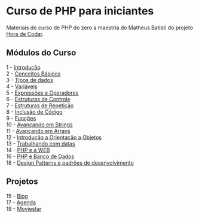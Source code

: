 # Curso de PHP para iniciantes
Materiais do curso de PHP do zero a maestria do Matheus Batisti do projeto [Hora de Codar](https://horadecodar.com.br/).

## Módulos do Curso
1 - [Introdução](1_Intro) <br>
2 - [Conceitos Básicos](2_conceitos_basicos) <br>
3 - [Tipos de dados](3_tipos_de_dados) <br>
4 - [Variáveis](4_variaveis) <br>
5 - [Expressões e Operadores](5_op_expressoes) <br>
6 - [Estruturas de Controle](6_estruturas_de_controle) <br>
7 - [Estruturas de Repetição](7_estruturas_de_repeticao) <br>
8 - [Inclusão de Código](8_inclusao_de_arquivo) <br>
9 - [Funções](9_funcoes) <br>
10 - [Avançando em Strings](10_strings) <br>
11 - [Avançando em Arrays](11_arrays) <br>
12 - [Introdução a Orientação a Objetos](12_poo) <br>
13 - [Trabalhando com datas](13_datas) <br>
14 - [PHP e a WEB](14_php_e_web) <br>
16 - [PHP e Banco de Dados](16_php_e_banco_de_dados) <br>
18 - [Design Patterns e padrões de desenvolvimento](18_design_patterns) <br>

## Projetos
15 - [Blog](15_blog) <br>
17 - [Agenda](17_agenda) <br>
19 - [Moviestar](19_moviestar) <br>
